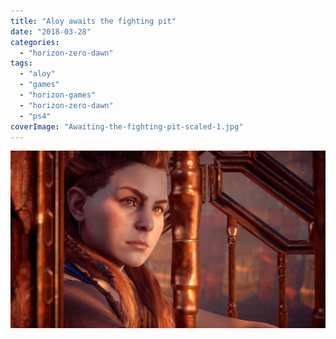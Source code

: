 ```yaml
---
title: "Aloy awaits the fighting pit"
date: "2018-03-28"
categories: 
  - "horizon-zero-dawn"
tags: 
  - "aloy"
  - "games"
  - "horizon-games"
  - "horizon-zero-dawn"
  - "ps4"
coverImage: "Awaiting-the-fighting-pit-scaled-1.jpg"
---
```


[![](images/Awaiting-the-fighting-pit-scaled-1.jpg)](https://davidpeach.co.uk/wp-content/uploads/2023/01/Awaiting-the-fighting-pit-scaled-1.jpg)
